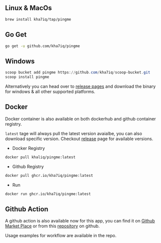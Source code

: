 
## Linux & MacOs
```bash
brew install kha7iq/tap/pingme
```

## Go Get
```bash
go get -u github.com/kha7iq/pingme
```


## Windows
```powershell
scoop bucket add pingme https://github.com/kha7iq/scoop-bucket.git
scoop install pingme
```

Alternatively you can head over to [release pages](https://github.com/kha7iq/pingme/releases) and download the binary for windows & all other supported platforms.


## Docker
Docker container is also available on both dockerhub and github container registry.

`latest` tage will always pull the latest version avaialbe, you can also download specific version.
Checkout [release](https://github.com/kha7iq/pingme/releases) page for available versions.

- Docker Registry
```bash
docker pull khaliq/pingme:latest
```
- Github Registry
```bash
docker pull ghcr.io/kha7iq/pingme:latest
```
- Run
```bash
docker run ghcr.io/kha7iq/pingme:latest
```


## Github Action
A github action is also available now for this app, you can find it on [Github Market Place](https://github.com/marketplace/actions/pingme-action) or from this [repository](https://github.com/kha7iq/pingme-action) on github.

Usage examples for workflow are available in the repo.
